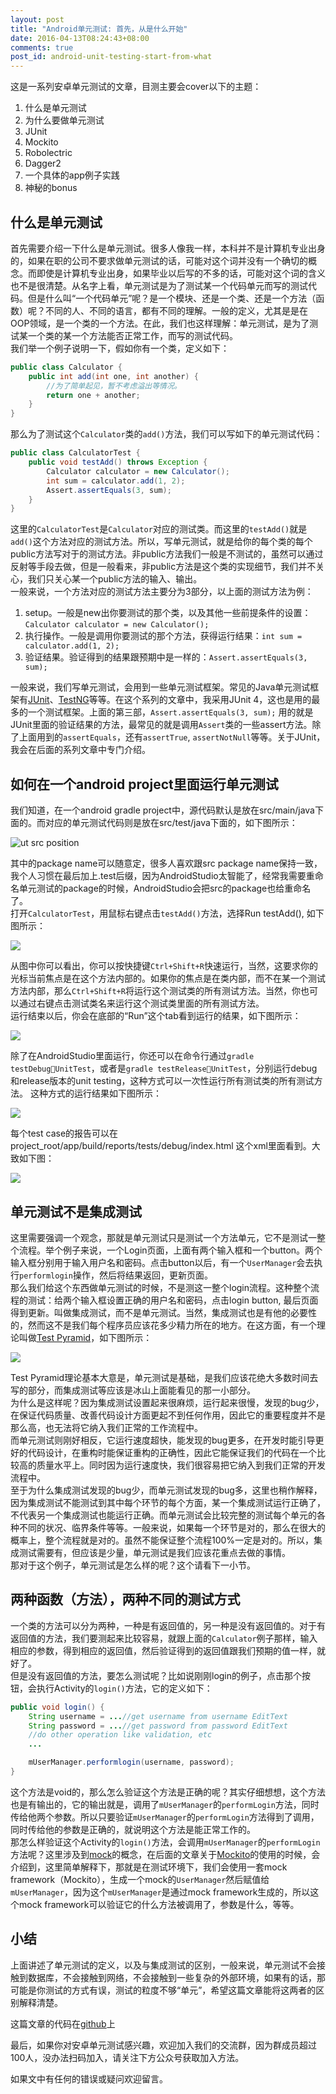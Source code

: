 ```yaml
---
layout: post
title: "Android单元测试: 首先，从是什么开始"
date: 2016-04-13T08:24:43+08:00
comments: true
post_id: android-unit-testing-start-from-what
---
```


这是一系列安卓单元测试的文章，目测主要会cover以下的主题：

1. 什么是单元测试
2. 为什么要做单元测试
3. JUnit
4. Mockito
5. Robolectric
6. Dagger2
7. 一个具体的app例子实践
8. 神秘的bonus

## 什么是单元测试
首先需要介绍一下什么是单元测试。很多人像我一样，本科并不是计算机专业出身的，如果在职的公司不要求做单元测试的话，可能对这个词并没有一个确切的概念。而即使是计算机专业出身，如果毕业以后写的不多的话，可能对这个词的含义也不是很清楚。从名字上看，单元测试是为了测试某一个代码单元而写的测试代码。但是什么叫“一个代码单元”呢？是一个模块、还是一个类、还是一个方法（函数）呢？不同的人、不同的语言，都有不同的理解。一般的定义，尤其是是在OOP领域，是一个类的一个方法。在此，我们也这样理解：单元测试，是为了测试某一个类的某一个方法能否正常工作，而写的测试代码。  
我们举一个例子说明一下，假如你有一个类，定义如下：

```java
public class Calculator {
    public int add(int one, int another) {
        //为了简单起见，暂不考虑溢出等情况。
        return one + another;
    }
}
```

那么为了测试这个`Calculator`类的`add()`方法，我们可以写如下的单元测试代码：

```java
public class CalculatorTest {
    public void testAdd() throws Exception {
        Calculator calculator = new Calculator();
        int sum = calculator.add(1, 2);
        Assert.assertEquals(3, sum);
    }
}
```

这里的`CalculatorTest`是`Calculator`对应的测试类。而这里的`testAdd()`就是`add()`这个方法对应的测试方法。所以，写单元测试，就是给你的每个类的每个public方法写对于的测试方法。非public方法我们一般是不测试的，虽然可以通过反射等手段去做，但是一般看来，非public方法是这个类的实现细节，我们并不关心，我们只关心某一个public方法的输入、输出。  
一般来说，一个方法对应的测试方法主要分为3部分，以上面的测试方法为例：

1. setup。一般是new出你要测试的那个类，以及其他一些前提条件的设置：`Calculator calculator = new Calculator();`
2. 执行操作。一般是调用你要测试的那个方法，获得运行结果：`int sum = calculator.add(1, 2);`
3. 验证结果。验证得到的结果跟预期中是一样的：`Assert.assertEquals(3, sum);`

一般来说，我们写单元测试，会用到一些单元测试框架。常见的Java单元测试框架有[JUnit](http://junit.org/junit4/)、[TestNG](http://testng.org/doc/index.html)等等。在这个系列的文章中，我采用JUnit 4，这也是用的最多的一个测试框架。上面的第三部，`Assert.assertEquals(3, sum);` 用的就是JUnit里面的验证结果的方法，最常见的就是调用`Assert`类的一些assert方法。除了上面用到的`assertEquals`，还有`assertTrue`, `assertNotNull`等等。关于JUnit，我会在后面的系列文章中专门介绍。

## 如何在一个android project里面运行单元测试

我们知道，在一个android gradle project中，源代码默认是放在src/main/java下面的。而对应的单元测试代码则是放在src/test/java下面的，如下图所示：

![ut src position](http://7xod3k.com1.z0.glb.clouddn.com/ykszhwpverjpiwlnutkgssuztopwhkoo)

其中的package name可以随意定，很多人喜欢跟src package name保持一致，我个人习惯在最后加上.test后缀，因为AndroidStudio太智能了，经常我需要重命名单元测试的package的时候，AndroidStudio会把src的package也给重命名了。  
打开`CalculatorTest`，用鼠标右键点击`testAdd()`方法，选择Run testAdd(), 如下图所示：

![](http://7xod3k.com1.z0.glb.clouddn.com/wcnytvwnygfojzjowhigubdmzrbbrjix)

从图中你可以看出，你可以按快捷键`Ctrl+Shift+R`快速运行，当然，这要求你的光标当前焦点是在这个方法内部的。如果你的焦点是在类内部，而不在某一个测试方法内部，那么`Ctrl+Shift+R`将运行这个测试类的所有测试方法。当然，你也可以通过右键点击测试类名来运行这个测试类里面的所有测试方法。  
运行结束以后，你会在底部的“Run”这个tab看到运行的结果，如下图所示：

![](http://7xod3k.com1.z0.glb.clouddn.com/kpscjaojwbuhmyiciefsyhwfccuialkz)

除了在AndroidStudio里面运行，你还可以在命令行通过`gradle testDebugUnitTest`，或者是`gradle testReleaseUnitTest`，分别运行debug和release版本的unit testing，这种方式可以一次性运行所有测试类的所有测试方法。 这种方式的运行结果如下图所示：

![](http://7xod3k.com1.z0.glb.clouddn.com/hfdcufppwnpkuhuxaqowjrcigdszmmiv)

每个test case的报告可以在project_root/app/build/reports/tests/debug/index.html 这个xml里面看到。大致如下图：

![](http://7xod3k.com1.z0.glb.clouddn.com/rbmvgkjgfnxyjbzktnsgwgkzwncduhut)

## 单元测试不是集成测试
这里需要强调一个观念，那就是单元测试只是测试一个方法单元，它不是测试一整个流程。举个例子来说，一个Login页面，上面有两个输入框和一个button。两个输入框分别用于输入用户名和密码。点击button以后，有一个`UserManager`会去执行`performlogin`操作，然后将结果返回，更新页面。  
那么我们给这个东西做单元测试的时候，不是测这一整个login流程。这种整个流程的测试：给两个输入框设置正确的用户名和密码，点击login button, 最后页面得到更新。叫做集成测试，而不是单元测试。当然，集成测试也是有他的必要性的，然而这不是我们每个程序员应该花多少精力所在的地方。在这方面，有一个理论叫做[Test Pyramid](http://martinfowler.com/bliki/TestPyramid.html)，如下图所示：

![](http://7xod3k.com1.z0.glb.clouddn.com/qtijqabixtlihxsuujkwnlzelrqnwqnz)

Test Pyramid理论基本大意是，单元测试是基础，是我们应该花绝大多数时间去写的部分，而集成测试等应该是冰山上面能看见的那一小部分。  
为什么是这样呢？因为集成测试设置起来很麻烦，运行起来很慢，发现的bug少，在保证代码质量、改善代码设计方面更起不到任何作用，因此它的重要程度并不是那么高，也无法将它纳入我们正常的工作流程中。  
而单元测试则刚好相反，它运行速度超快，能发现的bug更多，在开发时能引导更好的代码设计，在重构时能保证重构的正确性，因此它能保证我们的代码在一个比较高的质量水平上。同时因为运行速度快，我们很容易把它纳入到我们正常的开发流程中。  
至于为什么集成测试发现的bug少，而单元测试发现的bug多，这里也稍作解释，因为集成测试不能测试到其中每个环节的每个方面，某一个集成测试运行正确了，不代表另一个集成测试也能运行正确。而单元测试会比较完整的测试每个单元的各种不同的状况、临界条件等等。一般来说，如果每一个环节是对的，那么在很大的概率上，整个流程就是对的。虽然不能保证整个流程100%一定是对的。所以，集成测试需要有，但应该是少量，单元测试是我们应该花重点去做的事情。  
那对于这个例子，单元测试是怎么样的呢？这个请看下一小节。

## 两种函数（方法），两种不同的测试方式
一个类的方法可以分为两种，一种是有返回值的，另一种是没有返回值的。对于有返回值的方法，我们要测起来比较容易，就跟上面的`Calculator`例子那样，输入相应的参数，得到相应的返回值，然后验证得到的返回值跟我们预期的值一样，就好了。  
但是没有返回值的方法，要怎么测试呢？比如说刚刚login的例子，点击那个按钮，会执行Activity的`login()`方法，它的定义如下：

```java
public void login() {
    String username = ...//get username from username EditText
    String password = ...//get password from password EditText
    //do other operation like validation, etc
    ...

    mUserManager.performlogin(username, password);
}
```

这个方法是void的，那么怎么验证这个方法是正确的呢？其实仔细想想，这个方法也是有输出的，它的输出就是，调用了`mUserManager`的`performLogin`方法，同时传给他两个参数。所以只要验证`mUserManager`的`performLogin`方法得到了调用，同时传给他的参数是正确的，就说明这个方法是能正常工作的。  
那怎么样验证这个Activity的`login()`方法，会调用`mUserManager`的`performLogin`方法呢？这里涉及到[mock](https://en.wikipedia.org/wiki/Mock_object)的概念，在后面的文章关于[Mockito](http://mockito.org/)的使用的时候，会介绍到，这里简单解释下，那就是在测试环境下，我们会使用一套mock framework（Mockito），生成一个mock的`UserManager`然后赋值给`mUserManager`，因为这个`mUserManager`是通过mock framework生成的，所以这个mock framework可以验证它的什么方法被调用了，参数是什么，等等。

## 小结
上面讲述了单元测试的定义，以及与集成测试的区别，一般来说，单元测试不会接触到数据库，不会接触到网络，不会接触到一些复杂的外部环境，如果有的话，那可能是你测试的方式有误，测试的粒度不够“单元”，希望这篇文章能将这两者的区别解释清楚。

这篇文章的代码在[github](https://github.com/ChrisZou/android-unit-testing-tutorial)上

最后，如果你对安卓单元测试感兴趣，欢迎加入我们的交流群，因为群成员超过100人，没办法扫码加入，请关注下方公众号获取加入方法。

如果文中有任何的错误或疑问欢迎留言。
